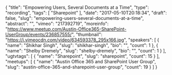 {
  "title": "Empowering Users, Several Documents at a Time",
  "type": "recording",
  "tags": [
    "Sharepoint"
  ],
  "date": "2017-05-10T20:18:34",
  "draft": false,
  "slug": "empowering-users-several-documents-at-a-time",
  "abstract": "",
  "vimeo": "217392719",
  "moreinfo": "https://www.meetup.com/Austin-Office365-SharePoint-UserGroup/events/236857555/",
  "thumbnail": "https://i.vimeocdn.com/video/634593378_295x166.jpg",
  "speakers": [
    {
      "name": "Shikhar Singh",
      "slug": "shikhar-singh",
      "bio": "",
      "count": 1
    },
    {
      "name": "Shelby Dremely",
      "slug": "shelby-dremely",
      "bio": "",
      "count": 1
    }
  ],
  "ugtvtags": [
    {
      "name": "Sharepoint",
      "slug": "sharepoint",
      "count": 15
    }
  ],
  "meetups": [
    {
      "name": "Austin Office 365 and SharePoint User Group",
      "slug": "austin-office-365-and-sharepoint-user-group",
      "count": 19
    }
  ]
}
